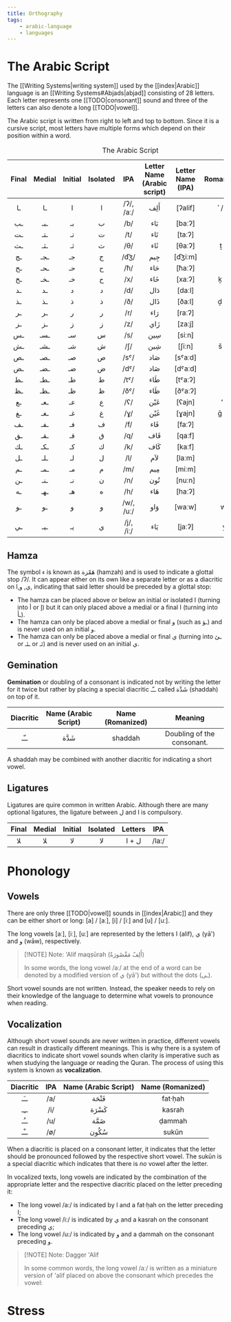```yaml
---
title: Orthography
tags:
    - arabic-language
    - languages
---
```


# The Arabic Script

The [[Writing Systems|writing system]] used by the [[index|Arabic]] language is an [[Writing Systems#Abjads|abjad]] consisting of 28 letters. Each letter represents one [[TODO|consonant]] sound and three of the letters can also denote a long [[TODO|vowel]].

The Arabic script is written from right to left and top to bottom. Since it is a cursive script, most letters have multiple forms which depend on their position within a word.

<table style="text-align:center;">
<caption>The Arabic Script</caption>
<thead>
<tr>
<th style="text-align:center">Final</th>
<th style="text-align:center">Medial</th>
<th style="text-align:center">Initial</th>
<th style="text-align:center">Isolated</th>
<th style="text-align:center">IPA</th>
<th style="text-align:center">Letter Name (Arabic script)</th>
<th style="text-align:center">Letter Name (IPA)</th>
<th style="text-align:center">Romanization</th>
</tr>
</thead>
<tbody>
<tr>
<td style="text-align:center">ـا</td>
<td style="text-align:center">ـا</td>
<td style="text-align:center">ا</td>
<td style="text-align:center">ا</td>
<td style="text-align:center">/ʔ/, /aː/</td>
<td style="text-align:center">أَلِف</td>
<td style="text-align:center">[ʔalif]</td>
<td style="text-align:center">ʾ / ʔ, ā</td>
</tr>
<tr>
<td style="text-align:center">ـب</td>
<td style="text-align:center">ـبـ</td>
<td style="text-align:center">بـ</td>
<td style="text-align:center">ب</td>
<td style="text-align:center">/b/</td>
<td style="text-align:center">بَاء</td>
<td style="text-align:center">[baːʔ]</td>
<td style="text-align:center">b</td>
</tr>
<tr>
<td style="text-align:center">ـت</td>
<td style="text-align:center">ـتـ</td>
<td style="text-align:center">تـ</td>
<td style="text-align:center">ت</td>
<td style="text-align:center">/t/</td>
<td style="text-align:center">تَاء</td>
<td style="text-align:center">[taːʔ]</td>
<td style="text-align:center">t</td>
</tr>
<tr>
<td style="text-align:center">ـث</td>
<td style="text-align:center">ـثـ</td>
<td style="text-align:center">ثـ</td>
<td style="text-align:center">ث</td>
<td style="text-align:center">/θ/</td>
<td style="text-align:center">ثَاء</td>
<td style="text-align:center">[θaːʔ]</td>
<td style="text-align:center">ṯ / th</td>
</tr>
<tr>
<td style="text-align:center">ـج</td>
<td style="text-align:center">ـجـ</td>
<td style="text-align:center">جـ</td>
<td style="text-align:center">ج</td>
<td style="text-align:center">/d͡ʒ/</td>
<td style="text-align:center">جِيم</td>
<td style="text-align:center">[d͡ʒiːm]</td>
<td style="text-align:center">j</td>
</tr>
<tr>
<td style="text-align:center">ـح</td>
<td style="text-align:center">ـحـ</td>
<td style="text-align:center">حـ</td>
<td style="text-align:center">ح</td>
<td style="text-align:center">/ħ/</td>
<td style="text-align:center">حَاء</td>
<td style="text-align:center">[ħaːʔ]</td>
<td style="text-align:center">ḥ</td>
</tr>
<tr>
<td style="text-align:center">ـخ</td>
<td style="text-align:center">ـخـ</td>
<td style="text-align:center">خـ</td>
<td style="text-align:center">خ</td>
<td style="text-align:center">/x/</td>
<td style="text-align:center">خَاء</td>
<td style="text-align:center">[xaːʔ]</td>
<td style="text-align:center">ḵ / kh</td>
</tr>
<tr>
<td style="text-align:center">ـد</td>
<td style="text-align:center">ـد</td>
<td style="text-align:center">د</td>
<td style="text-align:center">د</td>
<td style="text-align:center">/d/</td>
<td style="text-align:center">دَال</td>
<td style="text-align:center">[daːl]</td>
<td style="text-align:center">d</td>
</tr>
<tr>
<td style="text-align:center">ـذ</td>
<td style="text-align:center">ـذ</td>
<td style="text-align:center">ذ</td>
<td style="text-align:center">ذ</td>
<td style="text-align:center">/ð/</td>
<td style="text-align:center">ذَال</td>
<td style="text-align:center">[ðaːl]</td>
<td style="text-align:center">ḏ / dh</td>
</tr>
<tr>
<td style="text-align:center">ـر</td>
<td style="text-align:center">ـر</td>
<td style="text-align:center">ر</td>
<td style="text-align:center">ر</td>
<td style="text-align:center">/r/</td>
<td style="text-align:center">رَاء</td>
<td style="text-align:center">[raːʔ]</td>
<td style="text-align:center">r</td>
</tr>
<tr>
<td style="text-align:center">ـز</td>
<td style="text-align:center">ـز</td>
<td style="text-align:center">ز</td>
<td style="text-align:center">ز</td>
<td style="text-align:center">/z/</td>
<td style="text-align:center">زَاي</td>
<td style="text-align:center">[zaːj]</td>
<td style="text-align:center">z</td>
</tr>
<tr>
<td style="text-align:center">ـس</td>
<td style="text-align:center">ـسـ</td>
<td style="text-align:center">سـ</td>
<td style="text-align:center">س</td>
<td style="text-align:center">/s/</td>
<td style="text-align:center">سِين</td>
<td style="text-align:center">[siːn]</td>
<td style="text-align:center">s</td>
</tr>
<tr>
<td style="text-align:center">ـش</td>
<td style="text-align:center">ـشـ</td>
<td style="text-align:center">شـ</td>
<td style="text-align:center">ش</td>
<td style="text-align:center">/ʃ/</td>
<td style="text-align:center">شِين</td>
<td style="text-align:center">[ʃiːn]</td>
<td style="text-align:center">š / sh</td>
</tr>
<tr>
<td style="text-align:center">ـص</td>
<td style="text-align:center">ـصـ</td>
<td style="text-align:center">صـ</td>
<td style="text-align:center">ص</td>
<td style="text-align:center">/sˤ/</td>
<td style="text-align:center">صَاد</td>
<td style="text-align:center">[sˤaːd]</td>
<td style="text-align:center">ṣ</td>
</tr>
<tr>
<td style="text-align:center">ـض</td>
<td style="text-align:center">ـضـ</td>
<td style="text-align:center">ضـ</td>
<td style="text-align:center">ض</td>
<td style="text-align:center">/dˤ/</td>
<td style="text-align:center">ضَاد</td>
<td style="text-align:center">[dˤaːd]</td>
<td style="text-align:center">ḍ</td>
</tr>
<tr>
<td style="text-align:center">ـط</td>
<td style="text-align:center">ـطـ</td>
<td style="text-align:center">طـ</td>
<td style="text-align:center">ط</td>
<td style="text-align:center">/tˤ/</td>
<td style="text-align:center">طَاء</td>
<td style="text-align:center">[tˤaːʔ]</td>
<td style="text-align:center">ṭ</td>
</tr>
<tr>
<td style="text-align:center">ـظ</td>
<td style="text-align:center">ـظـ</td>
<td style="text-align:center">ظـ</td>
<td style="text-align:center">ظ</td>
<td style="text-align:center">/ðˤ/</td>
<td style="text-align:center">ظَاء</td>
<td style="text-align:center">[ðˤaːʔ]</td>
<td style="text-align:center">ẓ</td>
</tr>
<tr>
<td style="text-align:center">ـع</td>
<td style="text-align:center">ـعـ</td>
<td style="text-align:center">عـ</td>
<td style="text-align:center">ع</td>
<td style="text-align:center">/ʕ/</td>
<td style="text-align:center">عَيْن</td>
<td style="text-align:center">[ʕajn]</td>
<td style="text-align:center">ʻ / ʕ</td>
</tr>
<tr>
<td style="text-align:center">ـغ</td>
<td style="text-align:center">ـغـ</td>
<td style="text-align:center">غـ</td>
<td style="text-align:center">غ</td>
<td style="text-align:center">/ɣ/</td>
<td style="text-align:center">غَيْن</td>
<td style="text-align:center">[ɣajn]</td>
<td style="text-align:center">ḡ / gh</td>
</tr>
<tr>
<td style="text-align:center">ـف</td>
<td style="text-align:center">ـفـ</td>
<td style="text-align:center">فـ</td>
<td style="text-align:center">ف</td>
<td style="text-align:center">/f/</td>
<td style="text-align:center">فَاء</td>
<td style="text-align:center">[faːʔ]</td>
<td style="text-align:center">f</td>
</tr>
<tr>
<td style="text-align:center">ـق</td>
<td style="text-align:center">ـقـ</td>
<td style="text-align:center">قـ</td>
<td style="text-align:center">ق</td>
<td style="text-align:center">/q/</td>
<td style="text-align:center">قَاف</td>
<td style="text-align:center">[qaːf]</td>
<td style="text-align:center">q</td>
</tr>
<tr>
<td style="text-align:center">ـك</td>
<td style="text-align:center">ـكـ</td>
<td style="text-align:center">كـ</td>
<td style="text-align:center">ك</td>
<td style="text-align:center">/k/</td>
<td style="text-align:center">كَاف</td>
<td style="text-align:center">[kaːf]</td>
<td style="text-align:center">k</td>
</tr>
<tr>
<td style="text-align:center">ـل</td>
<td style="text-align:center">ـلـ</td>
<td style="text-align:center">لـ</td>
<td style="text-align:center">ل</td>
<td style="text-align:center">/l/</td>
<td style="text-align:center">لاَم</td>
<td style="text-align:center">[laːm]</td>
<td style="text-align:center">l</td>
</tr>
<tr>
<td style="text-align:center">ـم</td>
<td style="text-align:center">ـمـ</td>
<td style="text-align:center">مـ</td>
<td style="text-align:center">م</td>
<td style="text-align:center">/m/</td>
<td style="text-align:center">مِيم</td>
<td style="text-align:center">[miːm]</td>
<td style="text-align:center">m</td>
</tr>
<tr>
<td style="text-align:center">ـن</td>
<td style="text-align:center">ـنـ</td>
<td style="text-align:center">نـ</td>
<td style="text-align:center">ن</td>
<td style="text-align:center">/n/</td>
<td style="text-align:center">نُون</td>
<td style="text-align:center">[nuːn]</td>
<td style="text-align:center">n</td>
</tr>
<tr>
<td style="text-align:center">ـه</td>
<td style="text-align:center">ـهـ</td>
<td style="text-align:center">هـ</td>
<td style="text-align:center">ه</td>
<td style="text-align:center">/h/</td>
<td style="text-align:center">هَاء</td>
<td style="text-align:center">[haːʔ]</td>
<td style="text-align:center">h</td>
</tr>
<tr>
<td style="text-align:center">ـو</td>
<td style="text-align:center">ـو</td>
<td style="text-align:center">و</td>
<td style="text-align:center">و</td>
<td style="text-align:center">/w/, /uː/</td>
<td style="text-align:center">وَاو</td>
<td style="text-align:center">[waːw]</td>
<td style="text-align:center">w, ū</td>
</tr>
<tr>
<td style="text-align:center">ـي</td>
<td style="text-align:center">ـيـ</td>
<td style="text-align:center">يـ</td>
<td style="text-align:center">ي</td>
<td style="text-align:center">/j/, /iː/</td>
<td style="text-align:center">يَاء</td>
<td style="text-align:center">[jaːʔ]</td>
<td style="text-align:center">y, ī</td>
</tr>
</tbody>
</table>

## Hamza

The symbol ء is known as هَمْزة (hamzah) and is used to indicate a glottal stop /ʔ/. It can appear either on its own like a separate letter or as a diacritic on ي, و,ا, indicating that said letter should be preceded by a glottal stop:
- The hamza can be placed above or below an initial or isolated ا (turning into أ or إ)  but it can only placed above a medial or a final ا (turning into ـأ).
- The hamza can only be placed above a medial or final و (such as ـؤ) and is never used on an initial و.
- The hamza can only be placed above a medial or final ي (turning into ـئ or ـئـ or ئـ) and is never used on an initial ي.

## Gemination

**Gemination** or doubling of a consonant is indicated not by writing the letter for it twice but rather by placing a special diacritic ــّـ called شَدَّة (shaddah) on top of it.

|Diacritic|Name (Arabic Script)|Name (Romanized)|Meaning|
|:--:|:--:|:--:|:--:|
|ــّـ| شَدَّة |shaddah|Doubling of the consonant.|

A shaddah may be combined with another diacritic for indicating a short vowel.

## Ligatures

Ligatures are quire common in written Arabic. Although there are many optional ligatures, the ligature between ل and ا is compulsory.

|Final|Medial|Initial|Isolated|Letters|IPA|
|:--:|:--:|:--:|:--:|:--:|:--:|
|ﻼ|ﻼ|ﻻ‎|ﻻ‎|ل + ا|/la:/



# Phonology

## Vowels

There are only three [[TODO|vowel]] sounds in [[index|Arabic]] and they can be either short or long: [a] / [aː], [i] / [iː] and [u] / [uː].

The long vowels [aː], [iː], [uː] are represented by the letters ا (alif), ي (yā') and و (wāw), respectively.

>[!NOTE] Note: 'Alif maqṣūrah (أَلِفٌ مَقْصُورَةٌ)
>
>In some words, the long vowel /aː/ at the end of a word can be denoted by a modified version of ي (yā') but without the dots (ـى).
>

Short vowel sounds are not written. Instead, the speaker needs to rely on their knowledge of the language to determine what vowels to pronounce when reading. 



## Vocalization

Although short vowel sounds are never written in practice, different vowels can result in drastically different meanings. This is why there is a system of diacritics to indicate short vowel sounds when clarity is imperative such as when studying the language or reading the Quran. The process of using this system is known as **vocalization**.

|Diacritic|IPA|Name (Arabic Script)|Name (Romanized)|
|:--:|:--:|:--:|:--:|
|ــَـ|/a/|فَتْحَة|fat·ḥah|
|ــِـ|/i/|كَسْرَة|kasrah|
|ــُـ|/u/|ضَمَّة|ḍammah|
|ــْـ |/ø/|سُكُون|sukūn|

When a diacritic is placed on a consonant letter, it indicates that the letter should be pronounced followed by the respective short vowel. The sukūn is a special diacritic which indicates that there is *no* vowel after the letter.

In vocalized texts, long vowels are indicated by the combination of the appropriate letter and the respective diacritic placed on the letter preceding it:
- The long vowel /a:/ is indicated by ا and a fat·ḥah on the letter preceding ا;
- The long vowel /i:/ is indicated by ي and a kasrah on the consonant preceding ي;
- The long vowel /u:/ is indicated by و and a ḍammah on the consonant preceding و.

>[!NOTE] Note: Dagger 'Alif
>
>In some common words, the long vowel /aː/ is written as a miniature version of 'alif placed on above the consonant which precedes the vowel:
>

# Stress

